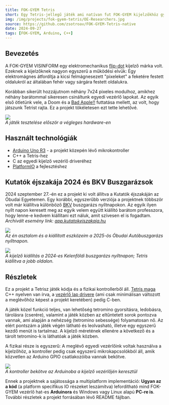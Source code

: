 ```yaml
---
title: FOK-GYEM Tetris
short: Egy Tetris-jellegű játék ami natívan fut FOK-GYEM kijelzőkhöz gyártott, egyedi, arduino alapú vezérlőn. Bemutatva a 2024-es Kutatók éjszakáján az Óbudai Egyetemen.
img: /img/projects/fok-gyem-tetris/OE-Researchers.jpg
source: https://github.com/zsotroav/FOK-GYEM-Tetris-native
date: 2024-09-27
tags: [FOK-GYEM, Arduino, C++]
---
```


## Bevezetés
A FOK-GYEM VISINFORM egy elektromechanikus
[flip-dot](https://en.wikipedia.org/wiki/Flip-disc_display) kijelző márka volt.
Ezeknek a kijelzőknek nagyon egyszerű a működési elvük: Egy elektromágnes
átfordítja a kicsi felmágnesezett "pixeleket" a feketére festett oldalukról az
általában fehér vagy sárgára festett oldalukra.

Korábban sikerült hozzájutnom néhány 7x24 pixeles modulhoz, amikhez néhány
barátommal sikeresen csináltunk egyedi vezérlő lapokat. Az egyik első ötletünk
vele, a Doom és a [Bad Apple!!](../fok-gyem-bad-apple) futtatása mellett, az
volt, hogy játszunk Tetrist rajta. Ez a projekt tökéletesen ezt tette lehetővé.

![](/img/projects/fok-gyem-tetris/testing.jpg) <br /> *A játék tesztelése
először a végleges hardware-en*

## Használt technológiák
* [Arduino Uno R3](https://store.arduino.cc/en-hu/products/arduino-uno-rev3) -
  a projekt közepén lévő mikrokontroller
* C++ a Tetris-hez
* C az egyedi kijelző vezérlő driveréhez
* [PlatformIO](https://platformio.org/) a fejlesztéshez

## Kutatók éjszakája 2024 és BKV Buszgarázsok

2024 szeptember 27.-én ez a projekt ki volt állítva a Kutatók éjszakáján az
Óbudai Egyetemen. Egy korábbi, egyszerűbb verziója a projektnek többször volt
már kiállítva különböző [BKV](https://bkv.hu) buszgarázs nyíltnapokon. Az egyik
ilyen nyílt napon keresett meg az egyik velem együtt kiállító barátom
professzora, hogy lenne-e kedvem kiállítani ezt náluk, amit szívesen el is
fogadtam. *Archívált esemény link:
[app.kutatokejszakaja.hu](https://web.archive.org/web/20250327094120/https://app.kutatokejszakaja.hu/esemenyek/obudai-egyetem-kando-kalman-villamosmernoki-kar/display-show-elektronikus-utastajekoztatas-multja-jelene-es-jovoje)*

![](/img/projects/fok-gyem-tetris/obuda25.jpg) <br />*Az én asztalom és a
kiállított eszközeim a 2025-ös Óbudai Autóbuszgarázs nyíltnapon.*

![](/img/projects/fok-gyem-tetris/kelenfold_garazs.jpg) <br />*A kijelző
kiállítás a 2024-es Kelenföldi buszgarázs nyíltnapon; Tetris kiállítva a jobb
oldalon.*

## Részletek
Ez a projekt a Tetrisz játék kódja és a fizikai kontrollerből áll. [Tetris
maga](https://github.com/zsotroav/FOK-GYEM-Tetris-native) C++ nyelven van írva,
a [vezérlő lap drivere](https://github.com/zsotroav/FOK-GYEM) (ami csak
minimálisan változott a meglévőhöz képest a projekt keretében) pedig C-ben. 

A játék közel funkció teljes, van lehetőség tetromino gyorsításra, ledobásra,
tárolásra (cserére), valamint a játék közben az eltűntetett sorok pontozva
vannak, ami alapján a nehézség (tetromino sebessége) folyamatosan nő. Az elért
pontszám a játék végén látható és leolvasható, illetve egy egyszerű kezdő menüt
is tartalmaz. A kijelző méretének ellenére a következő és a tárolt tetromino-k
is láthatóak a játék közben.

A fizikai része is egyszerű: A meglévő egyedi vezérlőink voltak használva a
kijelzőhöz, a kontroller pedig csak egyszerű mikrokapcsolókból áll, amik
közvetlen az Arduino GPIO csatlakozóiba vannak bekötve.

![](/img/projects/fok-gyem-tetris/keypad.jpg) <br/> *A kontroller bekötve az
Arduinoba a kijelző vezérlőjén keresztül*

Ennek a projektnek a sajátossága a multiplatform implementáció: **Ugyan az a
kód** (a platform specifikus IO részeket leszámítva) lefordítható mind FOK-GYEM
vezérlő hat-es **Arduinora** és Windows vagy Linux alapú **PC-re is**. További
részletek a projekt forrásában lévő README fájlban.
